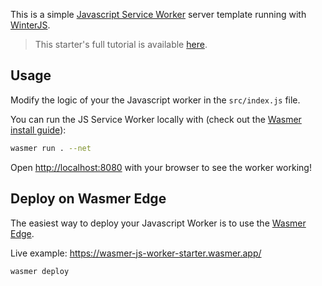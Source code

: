 This is a simple [Javascript Service Worker](https://python.org/) server template running with [WinterJS](https://github.com/wasmerio/winterjs).

> This starter's full tutorial is available [here](https://docs.wasmer.io/edge/quickstart/js-wintercg).

## Usage

Modify the logic of your the Javascript worker in the `src/index.js` file.

You can run the JS Service Worker locally with (check out the [Wasmer install guide](https://docs.wasmer.io/install)):

```bash
wasmer run . --net
```

Open [http://localhost:8080](http://localhost:8080) with your browser to see the worker working!


## Deploy on Wasmer Edge

The easiest way to deploy your Javascript Worker is to use the [Wasmer Edge](https://wasmer.io/products/edge).

Live example: https://wasmer-js-worker-starter.wasmer.app/

```bash
wasmer deploy
```
